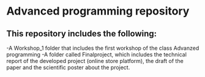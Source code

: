 # Advanced programming repository

## This repository includes the following:
-A Workshop_1 folder that includes the first workshop of the class Advanzed programming 
-A folder called Finalproject, which includes the technical report of the developed project (online store platform), the draft of the paper and the scientific poster about the project.




